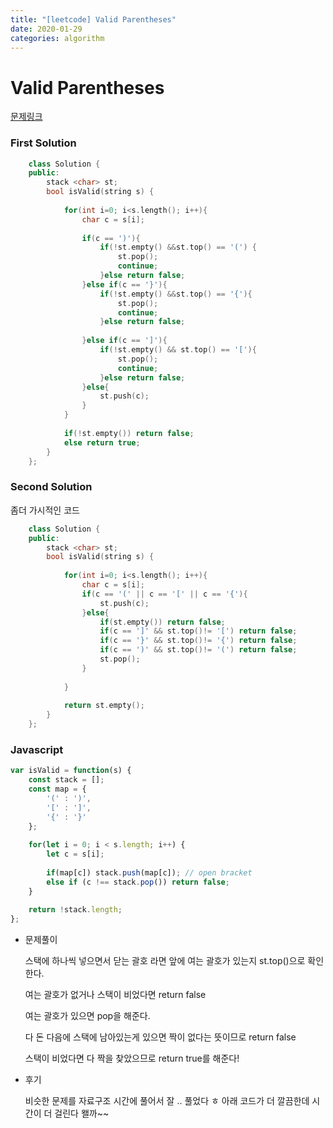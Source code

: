 ```yaml
---
title: "[leetcode] Valid Parentheses"
date: 2020-01-29
categories: algorithm
---
```

# Valid Parentheses

[문제링크](https://leetcode.com/problems/valid-parentheses/)

### First Solution
```c++
    class Solution {
    public:
        stack <char> st;
        bool isValid(string s) {
            
            for(int i=0; i<s.length(); i++){
                char c = s[i];
                
                if(c == ')'){
                    if(!st.empty() &&st.top() == '(') {
                        st.pop();
                        continue;
                    }else return false;
                }else if(c == '}'){
                    if(!st.empty() &&st.top() == '{'){
                        st.pop();
                        continue;
                    }else return false;
                    
                }else if(c == ']'){
                    if(!st.empty() && st.top() == '['){
                        st.pop();
                        continue;
                    }else return false;
                }else{
                    st.push(c);
                }
            }
            
            if(!st.empty()) return false;
            else return true;
        }
    };
```
### Second Solution

좀더 가시적인 코드
```c++
    class Solution {
    public:
        stack <char> st;
        bool isValid(string s) {
            
            for(int i=0; i<s.length(); i++){
                char c = s[i];
                if(c == '(' || c == '[' || c == '{'){
                    st.push(c);
                }else{
                    if(st.empty()) return false;
                    if(c == ']' && st.top()!= '[') return false;
                    if(c == '}' && st.top()!= '{') return false;
                    if(c == ')' && st.top()!= '(') return false;
                    st.pop();
                }
                
            }
            
            return st.empty();
        }
    };
```

### Javascript
```js
var isValid = function(s) {
    const stack = [];
    const map = {
        '(' : ')',
        '[' : ']',
        '{' : '}'
    };
    
    for(let i = 0; i < s.length; i++) {
        let c = s[i];
        
        if(map[c]) stack.push(map[c]); // open bracket
        else if (c !== stack.pop()) return false;
    }
    
    return !stack.length;
};
```
- 문제풀이

    스택에 하나씩 넣으면서 닫는 괄호 라면 앞에 여는 괄호가 있는지 st.top()으로 확인한다.

    여는 괄호가 없거나 스택이 비었다면 return false

    여는 괄호가 있으면 pop을 해준다.

    다 돈 다음에 스택에 남아있는게 있으면 짝이 없다는 뜻이므로 return false

    스택이 비었다면 다 짝을 찾았으므로 return true를 해준다!

- 후기

    비슷한 문제를 자료구조 시간에 풀어서 잘 .. 풀었다 ㅎ 아래 코드가 더 깔끔한데 시간이 더 걸린다 왤까~~